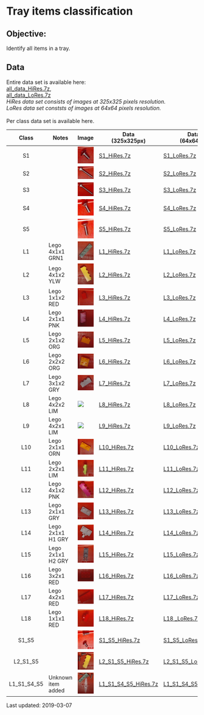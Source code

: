 # Tray items classification

## Objective:

Identify all items in a tray.

## Data

Entire data set is available here:<br>
<a href="https://drive.google.com/file/d/1smbsz8AJ-VGhKbtr7NTvAVzTI3auI_C4/view?usp=sharing">all_data_HiRes.7z</a>, <br>
<a href="https://drive.google.com/file/d/1wZ-AHv4yx_lXGeaqKzbTNuap6mpESyEq/view?usp=sharing">all_data_LoRes.7z</a><br>
*HiRes data set consists of images at 325x325 pixels resolution.*<br>
*LoRes data set conststs of images at 64x64 pixels resolution.*
<br><br>
Per class data set is available here.

| Class      | Notes              | Image            | Data<br>(325x325px) | Data<br>(64x64px) |
|:----------:| ------------------ | ---------------- | ------------------- | ----------------- |
|  S1        |                    | ![](img/S1.png)  | <a href="./data_HiRes/S1_HiRes.7z">S1_HiRes.7z</a>   | <a href="./data_LoRes/S1_LoRes.7z">S1_LoRes.7z</a> |
|  S2        |                    | ![](img/S2.png)  | <a href="./data_HiRes/S2_HiRes.7z">S2_HiRes.7z</a>   | <a href="./data_LoRes/S2_LoRes.7z">S2_LoRes.7z</a> |
|  S3        |                    | ![](img/S3.png)  | <a href="./data_HiRes/S3_HiRes.7z">S3_HiRes.7z</a>   | <a href="./data_LoRes/S3_LoRes.7z">S3_LoRes.7z</a> |
|  S4        |                    | ![](img/S4.png)  | <a href="./data_HiRes/S4_HiRes.7z">S4_HiRes.7z</a>   | <a href="./data_LoRes/S4_LoRes.7z">S4_LoRes.7z</a> |
|  S5        |                    | ![](img/S5.png)  | <a href="./data_HiRes/S5_HiRes.7z">S5_HiRes.7z</a>   | <a href="./data_LoRes/S5_LoRes.7z">S5_LoRes.7z</a> |
|  L1        |  Lego 4x1x1 GRN1   | ![](img/L1.png)  | <a href="./data_HiRes/L1_HiRes.7z">L1_HiRes.7z</a>   | <a href="./data_LoRes/L1_LoRes.7z">L1_LoRes.7z</a> |
|  L2        |  Lego 4x1x2 YLW    | ![](img/L2.png)  | <a href="./data_HiRes/L2_HiRes.7z">L2_HiRes.7z</a>   | <a href="./data_LoRes/L2_LoRes.7z">L2_LoRes.7z</a> |
|  L3        |  Lego 1x1x2 RED    | ![](img/L3.png)  | <a href="./data_HiRes/L3_HiRes.7z">L3_HiRes.7z</a>   | <a href="./data_LoRes/L3_LoRes.7z">L3_LoRes.7z</a> |
|  L4        |  Lego 2x1x1 PNK    | ![](img/L4.png)  | <a href="./data_HiRes/L4_HiRes.7z">L4_HiRes.7z</a>   | <a href="./data_LoRes/L4_LoRes.7z">L4_LoRes.7z</a> |
|  L5        |  Lego 2x1x2 ORG    | ![](img/L5.png)  | <a href="./data_HiRes/L5_HiRes.7z">L5_HiRes.7z</a>   | <a href="./data_LoRes/L5_LoRes.7z">L5_LoRes.7z</a> |
|  L6        |  Lego 2x2x2 ORG    | ![](img/L6.png)  | <a href="./data_HiRes/L6_HiRes.7z">L6_HiRes.7z</a>   | <a href="./data_LoRes/L6_LoRes.7z">L6_LoRes.7z</a> |
|  L7        |  Lego 3x1x2 GRY    | ![](img/L7.png)  | <a href="./data_HiRes/L7_HiRes.7z">L7_HiRes.7z</a>   | <a href="./data_LoRes/L7_LoRes.7z">L7_LoRes.7z</a> |
|  L8        |  Lego 4x2x2 LIM    | ![](img/L8.png)  | <a href="./data_HiRes/L8_HiRes.7z">L8_HiRes.7z</a>   | <a href="./data_LoRes/L8_LoRes.7z">L8_LoRes.7z</a> |
|  L9        |  Lego 4x2x1 LIM    | ![](img/L9.png)  | <a href="./data_HiRes/L9_HiRes.7z">L9_HiRes.7z</a>   | <a href="./data_LoRes/L9_LoRes.7z">L9_LoRes.7z</a> |
|  L10       |  Lego 2x1x1 ORN    | ![](img/L10.png) | <a href="./data_HiRes/L10_HiRes.7z">L10_HiRes.7z</a> | <a href="./data_LoRes/L10_LoRes.7z">L10_LoRes.7z</a> |
|  L11       |  Lego 2x2x1 LIM    | ![](img/L11.png) | <a href="./data_HiRes/L11_HiRes.7z">L11_HiRes.7z</a> | <a href="./data_LoRes/L11_LoRes.7z">L11_LoRes.7z</a> |
|  L12       |  Lego 4x1x2 PNK    | ![](img/L12.png) | <a href="./data_HiRes/L12_HiRes.7z">L12_HiRes.7z</a> | <a href="./data_LoRes/L12_LoRes.7z">L12_LoRes.7z</a> |
|  L13       |  Lego 2x1x1 GRY    | ![](img/L13.png) | <a href="./data_HiRes/L13_HiRes.7z">L13_HiRes.7z</a> | <a href="./data_LoRes/L13_LoRes.7z">L13_LoRes.7z</a> |
|  L14       |  Lego 2x1x1 H1 GRY | ![](img/L14.png) | <a href="./data_HiRes/L14_HiRes.7z">L14_HiRes.7z</a> | <a href="./data_LoRes/L14_LoRes.7z">L14_LoRes.7z</a> |
|  L15       |  Lego 2x1x1 H2 GRY | ![](img/L15.png) | <a href="./data_HiRes/L15_HiRes.7z">L15_HiRes.7z</a> | <a href="./data_LoRes/L15_LoRes.7z">L15_LoRes.7z</a> |
|  L16       |  Lego 3x2x1 RED    | ![](img/L16.png) | <a href="./data_HiRes/L16_HiRes.7z">L16_HiRes.7z</a> | <a href="./data_LoRes/L16_LoRes.7z">L16_LoRes.7z</a> |
|  L17       |  Lego 4x2x1 RED    | ![](img/L17.png) | <a href="./data_HiRes/L17_HiRes.7z">L17_HiRes.7z</a> | <a href="./data_LoRes/L17_LoRes.7z">L17_LoRes.7z</a> |
|  L18       |  Lego 1x1x1 RED    | ![](img/L18.png) | <a href="./data_HiRes/L18_HiRes.7z">L18_HiRes.7z</a> | <a href="./data_LoRes/L18_LoRes.7z">L18 _LoRes.7z</a> |
| S1_S5      |                    | ![](img/S1_S5.png) | <a href="./data_HiRes/S1_S5_HiRes.7z">S1_S5_HiRes.7z</a> | <a href="./data_LoRes/S1_S5_LoRes.7z">S1_S5_LoRes.7z</a> |
| L2_S1_S5   |                    | ![](img/L2_S1_S5.png) | <a href="./data_HiRes/L2_S1_S5_HiRes.7z">L2_S1_S5_HiRes.7z</a> | <a href="./data_LoRes/L2_S1_S5_LoRes.7z">L2_S1_S5_LoRes.7z</a> |
| L1_S1_S4_S5 | Unknown item added  | ![](img/L1_S1_S4_S5.png) | <a href="./data_HiRes/L1_S1_S4_S5_HiRes.7z">L1_S1_S4_S5_HiRes.7z</a> | <a href="./data_LoRes/L1_S1_S4_S5_LoRes.7z">L1_S1_S4_S5_LoRes.7z</a> |

Last updated: 2019-03-07